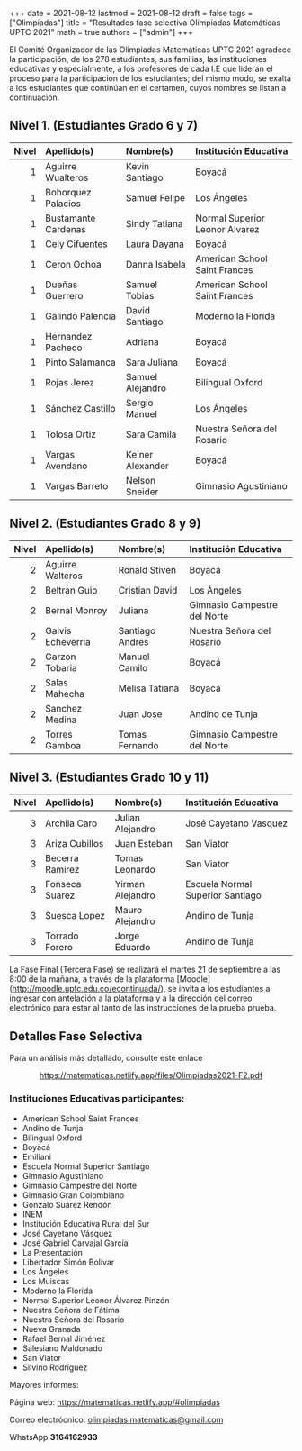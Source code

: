 +++
date      = 2021-08-12
lastmod   = 2021-08-12
draft     = false
tags      = ["Olimpiadas"]
title     = "Resultados fase selectiva Olimpiadas Matemáticas UPTC 2021"
math      = true
authors   = ["admin"]
+++

El Comité Organizador de las Olimpiadas Matemáticas UPTC 2021 agradece la participación, de los 278 estudiantes, sus familias, las instituciones educativas y especialmente, a los profesores de cada I.E que lideran el proceso para la participación de los estudiantes; del mismo modo, se exalta a los estudiantes que continúan en el certamen, cuyos nombres se listan a continuación.

## Nivel 1. (Estudiantes Grado 6 y 7)


| Nivel|Apellido(s)           |Nombre(s)              |Institución Educativa            |
|-----:|:---------------------|:----------------------|:--------------------------------|
|     1|Aguirre Wualteros     |Kevin Santiago         |Boyacá                           |
|     1|Bohorquez Palacios    |Samuel Felipe          |Los Ángeles                      |
|     1|Bustamante Cardenas   |Sindy Tatiana          |Normal Superior Leonor Alvarez   |
|     1|Cely Cifuentes        |Laura Dayana           |Boyacá                           |
|     1|Ceron Ochoa           |Danna Isabela          |American School Saint Frances    |
|     1|Dueñas Guerrero       |Samuel Tobias          |American School Saint Frances    |
|     1|Galindo Palencia      |David Santiago         |Moderno la Florida               |
|     1|Hernandez Pacheco     |Adriana                |Boyacá                           |
|     1|Pinto Salamanca       |Sara Juliana           |Boyacá                           |
|     1|Rojas Jerez           |Samuel Alejandro       |Bilingual Oxford                 |
|     1|Sánchez Castillo      |Sergio Manuel          |Los Ángeles                      |
|     1|Tolosa Ortiz          |Sara Camila            |Nuestra Señora del Rosario       |
|     1|Vargas Avendano       |Keiner Alexander       |Boyacá                           |
|     1|Vargas Barreto        |Nelson Sneider         |Gimnasio Agustiniano             |


## Nivel 2. (Estudiantes Grado 8 y 9)

| Nivel|Apellido(s)           |Nombre(s)              |Institución Educativa            |
|-----:|:---------------------|:----------------------|:--------------------------------|
|     2|Aguirre Walteros      |Ronald Stiven          |Boyacá                           |
|     2|Beltran Guio          |Cristian David         |Los Ángeles                      |
|     2|Bernal Monroy         |Juliana                |Gimnasio Campestre del Norte     |
|     2|Galvis Echeverria     |Santiago Andres        |Nuestra Señora del Rosario       |
|     2|Garzon Tobaria        |Manuel Camilo          |Boyacá                           |
|     2|Salas Mahecha         |Melisa Tatiana         |Boyacá                           |
|     2|Sanchez Medina        |Juan Jose              |Andino de Tunja                  |
|     2|Torres Gamboa         |Tomas Fernando         |Gimnasio Campestre del Norte     |


## Nivel 3. (Estudiantes Grado 10 y 11)

| Nivel|Apellido(s)           |Nombre(s)              |Institución Educativa            |
|-----:|:---------------------|:----------------------|:--------------------------------|
|     3|Archila Caro          |Julian Alejandro       |José Cayetano Vasquez            |
|     3|Ariza Cubillos        |Juan Esteban           |San Viator                       |
|     3|Becerra Ramirez       |Tomas Leonardo         |San Viator                       |
|     3|Fonseca Suarez        |Yirman Alejandro       |Escuela Normal Superior Santiago |
|     3|Suesca Lopez          |Mauro Alejandro        |Andino de Tunja                  |
|     3|Torrado Forero        |Jorge Eduardo          |Andino de Tunja                  |


La Fase Final (Tercera Fase) se realizará el martes 21 de septiembre a las 8:00 de la mañana, a través de la plataforma [Moodle] (http://moodle.uptc.edu.co/econtinuada/), se invita a los estudiantes a ingresar con antelación a la plataforma y a la dirección del correo electrónico para estar al tanto de las instrucciones de la prueba prueba.


## Detalles Fase Selectiva

Para un análisis más detallado, consulte este enlace 

<center><a href="https://matematicas.netlify.app/files/Olimpiadas2021-F2.pdf"> https://matematicas.netlify.app/files/Olimpiadas2021-F2.pdf </a></center>

### Instituciones Educativas participantes:

* American School Saint Frances
* Andino de Tunja
* Bilingual Oxford
* Boyacá
* Emiliani
* Escuela Normal Superior Santiago
* Gimnasio Agustiniano
* Gimnasio Campestre del Norte
* Gimnasio Gran Colombiano
* Gonzalo Suárez Rendón
* INEM
* Institución Educativa Rural del Sur
* José Cayetano Vásquez
* José Gabriel Carvajal García
* La Presentación
* Libertador Simón Bolívar
* Los Ángeles
* Los Muiscas
* Moderno la Florida
* Normal Superior Leonor Álvarez Pinzón
* Nuestra Señora de Fátima
* Nuestra Señora del Rosario
* Nueva Granada
* Rafael Bernal Jiménez
* Salesiano Maldonado
* San Viator
* Silvino Rodríguez

     
Mayores informes:

Página web: https://matematicas.netlify.app/#olimpiadas

Correo electrócnico: [olimpiadas.matematicas@gmail.com](mailto:olimpiadas.matematicas@gmail.com)

WhatsApp **3164162933**
